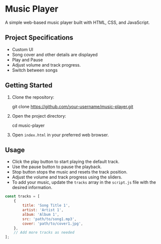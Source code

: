 # Music Player

A simple web-based music player built with HTML, CSS, and JavaScript.

## Project Specifications

+ Custom UI
+ Song cover and other details are displayed
+ Play and Pause
+ Adjust volume and track progress.
+ Switch between songs

## Getting Started

1. Clone the repository:

    git clone https://github.com/your-username/music-player.git

2. Open the project directory:

    cd music-player

3. Open `index.html` in your preferred web browser.

## Usage

- Click the play button to start playing the default track.
- Use the pause button to pause the playback.
- Stop button stops the music and resets the track position.
- Adjust the volume and track progress using the sliders.
- To add your music, update the `tracks` array in the `script.js` file with the desired information.

```javascript
const tracks = [
    {
        title: 'Song Title 1',
        artist: 'Artist 1',
        album: 'Album 1',
        src: 'path/to/song1.mp3',
        cover: 'path/to/cover1.jpg',
    },
    // Add more tracks as needed
];


